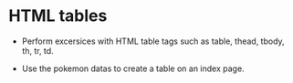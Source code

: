 # HTML tables

- Perform excersices with HTML table tags such as  table, thead, tbody, th, tr, td.

- Use the pokemon datas to create a table on an index page.


